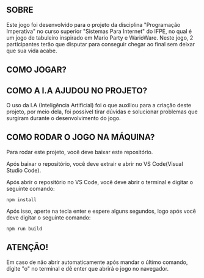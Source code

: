 ## SOBRE

 Este jogo foi desenvolvido para o projeto da disciplina "Programação Imperativa" no curso superior "Sistemas Para Internet" do IFPE, no qual é um jogo de tabuleiro inspirado em Mario Party e WarioWare. 
 Neste jogo, 2 participantes terão que disputar para conseguir chegar ao final sem deixar que sua vida acabe.

## COMO JOGAR?

## COMO A I.A AJUDOU NO PROJETO?

 O uso da I.A (Inteligência Artificial) foi o que auxiliou para a criação deste projeto, por meio dela, foi possível tirar dúvidas e solucionar problemas que surgiram durante o desenvolvimento do jogo.
 
## COMO RODAR O JOGO NA MÁQUINA?

 Para rodar este projeto, você deve baixar este repositório.
 
 Após baixar o repositório, você deve extrair e abrir no VS Code(Visual Studio Code).

 Após abrir o repositório no VS Code, você deve abrir o terminal e digitar o seguinte comando:

 ```
 npm install
 ```
 Após isso, aperte na tecla enter e espere alguns segundos, logo após você deve digitar o seguinte comando:
 ```
 npm run build
 ```
 ## ATENÇÃO!
 Em caso de não abrir automaticamente após mandar o último comando, digite "o" no terminal e dê enter que abrirá o jogo no navegador.
